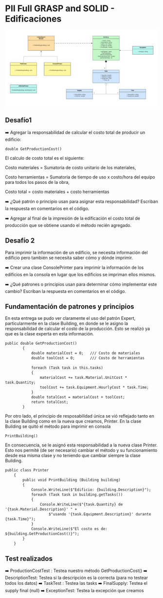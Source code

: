 # PII Full GRASP and SOLID - Edificaciones

![](./docs/UML.png)

## Desafío1

➡️ Agregar la responsabilidad de calcular el costo total de producir un edificio:

```
double GetProductionCost()
```

El calculo de costo total es el siguiente:

Costo materiales = Sumatoria de costo unitario de los materiales,

Costo herramientas = Sumatoria de tiempo de uso x costo/hora del equipo para todos los pasos de la obra,

Costo total = costo materiales + costo herramientas

➡️ ¿Qué patrón o principio usan para asignar esta responsabilidad? Escriban la respuesta en comentarios en el código.

➡️ Agregar al final de la impresión de la edificación el costo total de producción que se obtiene usando el método recién agregado.

## Desafío 2
Para imprimir la información de un edificio, se necesita información del edificio pero también se necesita saber cómo y dónde imprimir.

➡️ Crear una clase ConsolePrinter para imprimir la información de los edificios en la consola en lugar que los edificios se impriman ellos mismos.

➡️ ¿Qué patrones o principios usan para determinar cómo implementar este cambio? Escriban la respuesta en comentarios en el código.

## Fundamentación de patrones y principios

En esta entrega se pudo ver claramente el uso del patrón Expert, particularmente en la clase Building, en donde se le asigno la responsabilidad de calcular el costo de la producción. Esto se realizó ya que es la clase experta en esta información.
```
public double GetProductionCost()
        {
            double materialCost = 0;   /// Costo de materiales
            double toolCost = 0;       /// Costo de herramientas
            
            foreach (Task task in this.tasks)
            {
                materialCost += task.Material.UnitCost * task.Quantity;
                toolCost += task.Equipment.HourlyCost * task.Time;
            }
            double totalCost = materialCost + toolCost;
            return totalCost;
        }
```
Por otro lado, el principio de resposabilidad única se vió reflejado tanto en la clase Building como en la nueva que creamos, Printer. En la clase Building se quitó el método para imprimir en consola
```
PrintBuilding()
```
En consecuencia, se le asignó esta responsabilidad a la nueva clase Printer. Esto nos permité (de ser necesario) cambiar el método y su funcionamiento desde esa misma clase y no teniendo que cambiar siempre la clase Building.
```
public class Printer
    {
        public void PrintBuilding (Building building)
        {
            Console.WriteLine($"Edificio: {building.Description}");
            foreach (Task task in building.getTasks())
            {
                Console.WriteLine($"{task.Quantity} de '{task.Material.Description}' " +
                    $"usando '{task.Equipment.Description}' durante {task.Time}");
            }
            Console.WriteLine($"El costo es de: ${building.GetProductionCost()}");
        }
    }
```
## Test realizados
➡️ ProductionCostTest : Testea nuestro método GetProductionCost()
➡️ DescriptionTest:  Testea si la descripción es la correcta (para no testear todos los datos)
➡️ TaskTest  : Testea las tasks
➡️ FinalSupply: Testea el supply final (null)
➡️ ExceptionTest: Testea la excepción que creamos







